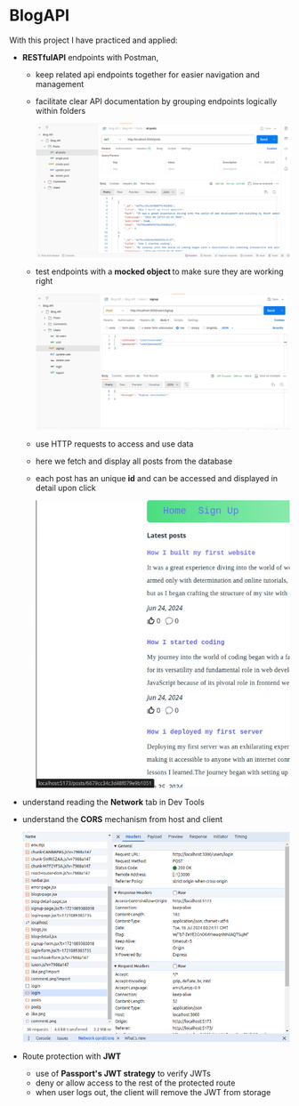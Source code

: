 # BlogAPI

With this project I have practiced and applied:

- <b>RESTfulAPI</b> endpoints with Postman,

  - keep related api endpoints together for easier navigation and management
  - facilitate clear API documentation by grouping endpoints logically within folders

    ![alt text](image-3.png)

  - test endpoints with a <b>mocked object </b> to make sure they are working right

    ![alt text](image.png)

  - use HTTP requests to access and use data
  - here we fetch and display all posts from the database
  - each post has an unique <b>id</b> and can be accessed and displayed in detail upon click

    ![alt text](image-2.png)

- understand reading the <b>Network</b> tab in Dev Tools
- understand the <b>CORS</b> mechanism from host and client

  ![alt text](image-1.png)

- Route protection with <b>JWT</b>
  - use of <b>Passport's JWT strategy</b> to verify JWTs
  - deny or allow access to the rest of the protected route
  - when user logs out, the client will remove the JWT from storage
